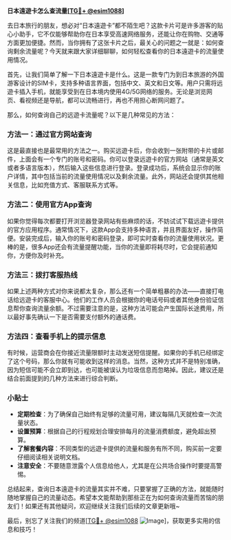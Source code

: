 **日本遠遊卡怎么查流量[[TG💪+ @esim1088](https://t.me/s/esim1088)]**

去日本旅行的朋友，想必对“日本遠遊卡”都不陌生吧？这款卡片可是许多游客的贴心小助手，它不仅能够帮助你在日本享受高速网络服务，还能让你在购物、交通等方面更加便捷。然而，当你拥有了这张卡片之后，最关心的问题之一就是：如何查询剩余流量呢？今天就来跟大家详细聊聊，如何轻松查看你的日本遠遊卡的流量使用情况。

首先，让我们简单了解一下日本遠遊卡是什么。这是一款专门为到日本旅游的外国游客设计的SIM卡，支持多种语言界面，包括中文、英文和日文等。用户只需将远遊卡插入手机，就能享受到在日本境内使用4G/5G网络的服务。无论是浏览网页、看视频还是导航，都可以流畅进行，再也不用担心断网问题了。

那么，如何查询自己的远遊卡流量呢？以下是几种常见的方法：

### 方法一：通过官方网站查询

这是最直接也是最常用的方法之一。购买远遊卡后，你会收到一张附带的卡片或邮件，上面会有一个专门的账号和密码。你可以登录远遊卡的官方网站（通常是英文或者多语言版本），然后输入这些信息进行登录。登录成功后，系统会显示你的账户详情，其中包括当前的流量使用情况以及剩余流量。此外，网站还会提供其他相关信息，比如充值方式、客服联系方式等。

### 方法二：使用官方App查询

如果你觉得每次都要打开浏览器登录网站有些麻烦的话，不妨试试下载远遊卡提供的官方应用程序。通常情况下，这款App会支持多种语言，并且界面友好，操作简便。安装完成后，输入你的账号和密码登录，即可实时查看你的流量使用状况。更棒的是，很多App还会有流量提醒功能，当你的流量即将耗尽时，它会提前通知你，方便你及时补充。

### 方法三：拨打客服热线

如果上述两种方式对你来说都太复杂，那么还有一个简单粗暴的办法——直接打电话给远遊卡的客服中心。他们的工作人员会根据你的电话号码或者其他身份验证信息帮你查询流量余额。不过需要注意的是，这种方法可能会产生国际长途费用，所以最好事先确认一下是否需要支付额外的通话费。

### 方法四：查看手机上的提示信息

有时候，运营商会在你接近流量限额时主动发送短信提醒。如果你的手机已经绑定了这个号码，那么你就有可能收到这样的消息。当然，这种方式并不是特别准确，因为短信可能不会立即到达，也可能被误认为垃圾信息而忽略掉。因此，建议还是结合前面提到的几种方法来进行综合判断。

### 小贴士

- **定期检查**：为了确保自己始终有足够的流量可用，建议每隔几天就检查一次流量状态。
- **设置预算**：根据自己的行程规划合理安排每月的流量消费额度，避免超出预算。
- **了解套餐内容**：不同类型的远遊卡提供的流量和服务有所不同，购买前一定要仔细阅读相关说明文档。
- **注意安全**：不要随意泄露个人信息给他人，尤其是在公共场合操作时要提高警惕。

总结起来，查询日本遠遊卡的流量其实并不难，只要掌握了正确的方法，就能随时随地掌握自己的流量动态。希望本文能帮助到那些正在为如何查询流量而苦恼的朋友们！如果还有其他疑问，欢迎继续关注我们后续的文章更新哦~

最后，别忘了关注我们的频道[[TG💪+ @esim1088](https://t.me/s/esim1088) ![Image](https://i.postimg.cc/4NQfJmqS/Snipaste-2025-05-13-00-14-12.png)]，获取更多实用的信息和技巧！